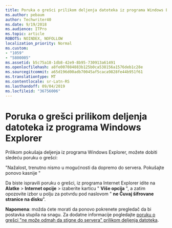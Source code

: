 ```yaml
---
title: Poruka o grešci prilikom deljenja datoteka iz programa Windows Explorer
ms.author: pebaum
author: Techwriter40
ms.date: 9/19/2018
ms.audience: ITPro
ms.topic: article
ROBOTS: NOINDEX, NOFOLLOW
localization_priority: Normal
ms.custom:
- "1059"
- "5800005"
ms.assetid: b5c75a18-1db8-42e9-8b95-730913a61491
ms.openlocfilehash: a8fe007084883b125b0ca538156a1576deb1c28e
ms.sourcegitcommit: a65d196d00adb70045af5caca9828fe44b951f61
ms.translationtype: MT
ms.contentlocale: sr-Latn-RS
ms.lasthandoff: 09/04/2019
ms.locfileid: "36756006"
---
```

# <a name="error-message-when-sharing-files-from-windows-explorer"></a>Poruka o grešci prilikom deljenja datoteka iz programa Windows Explorer

Prilikom pokušaja deljenja iz programa Windows Explorer, možete dobiti sledeću poruku o grešci:
  
"Nažalost, trenutno nismo u mogućnosti da dopremo do servera. Pokušajte ponovo kasnije "
  
Da biste ispravili poruku o grešci, iz programa Internet Explorer idite na **Alatke** \> **Internet opcije** \> izaberite karticu " **Više opcija** ", a zatim opozovite izbor u polju za potvrdu pod naslovom " **ne Čuvaj šifrovane stranice na disku**".
  
 **Napomena**: možda ćete morati da ponovo pokrenete pregledač da bi postavka stupila na snagu. Za dodatne informacije pogledajte [poruku o grešci "ne može odmah da stigne do servera" prilikom deljenja datoteka](https://go.microsoft.com/fwlink/?linkid=2022914).
  